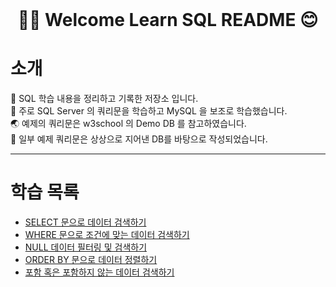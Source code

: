<div align="center">
</br>

# 🖐🏻 Welcome Learn SQL README 😊

</div align="center">

# 소개

📂 SQL 학습 내용을 정리하고 기록한 저장소 입니다.  
📜 주로 SQL Server 의 쿼리문을 학습하고 MySQL 을 보조로 학습했습니다.  
🌏 예제의 쿼리문은 w3school 의 Demo DB 를 참고하였습니다.  
💭 일부 예제 쿼리문은 상상으로 지어낸 DB를 바탕으로 작성되었습니다. 

---
 
# 학습 목록
- [SELECT 문으로 데이터 검색하기](./LearnSQLs/SELECT.md)
- [WHERE 문으로 조건에 맞는 데이터 검색하기](./LearnSQLs/WHERE.md)
- [NULL 데이터 필터링 및 검색하기](./LearnSQLs/NULL_Data_Search.md)
- [ORDER BY 문으로 데이터 정렬하기](./LearnSQLs/ORDER_BY.md)
- [포함 혹은 포함하지 않는 데이터 검색하기](./LearnSQLs/WildCard_md)